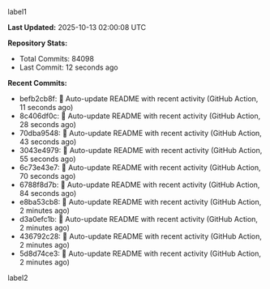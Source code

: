 
label1 
<!-- ACTIVITY_START -->
**Last Updated:** 2025-10-13 02:00:08 UTC

**Repository Stats:**
- Total Commits: 84098
- Last Commit: 12 seconds ago

**Recent Commits:**
- befb2cb8f: 🤖 Auto-update README with recent activity (GitHub Action, 11 seconds ago)
- 8c406df0c: 🤖 Auto-update README with recent activity (GitHub Action, 28 seconds ago)
- 70dba9548: 🤖 Auto-update README with recent activity (GitHub Action, 43 seconds ago)
- 3043e4979: 🤖 Auto-update README with recent activity (GitHub Action, 55 seconds ago)
- 6c73e43e7: 🤖 Auto-update README with recent activity (GitHub Action, 70 seconds ago)
- 6788f8d7b: 🤖 Auto-update README with recent activity (GitHub Action, 84 seconds ago)
- e8ba53cb8: 🤖 Auto-update README with recent activity (GitHub Action, 2 minutes ago)
- d3a0efc1b: 🤖 Auto-update README with recent activity (GitHub Action, 2 minutes ago)
- 436792c28: 🤖 Auto-update README with recent activity (GitHub Action, 2 minutes ago)
- 5d8d74ce3: 🤖 Auto-update README with recent activity (GitHub Action, 2 minutes ago)
<!-- ACTIVITY_END -->

label2
